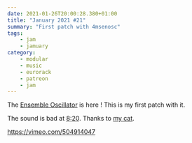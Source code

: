 ```yaml
---
date: 2021-01-26T20:00:28.380+01:00
title: "January 2021 #21"
summary: "First patch with 4msenosc"
tags:
    - jam
    - jamuary
category:
    - modular
    - music
    - eurorack
    - patreon
    - jam
---
```

The [Ensemble Oscillator](https://4mscompany.com/enosc.php) is here ! This is my first patch with it. 

The sound is bad at <abbr title="8 minutes 20 seconds">8:20</abbr>. Thanks to [my cat](https://alienlebarge.ch/photos/2021/01/sj1th/).

https://vimeo.com/504914047

